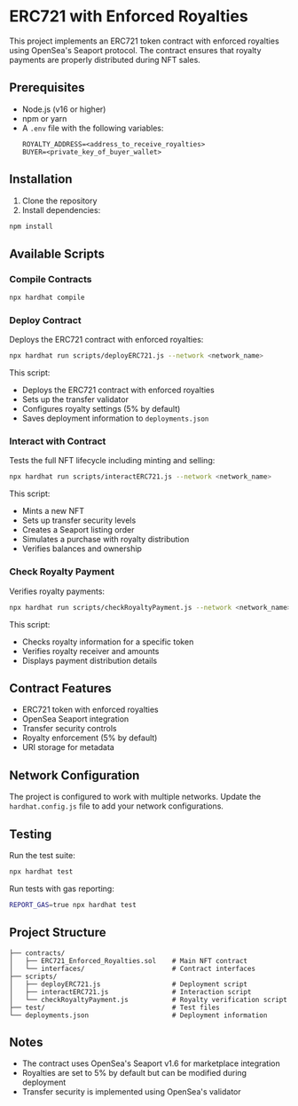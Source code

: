 # ERC721 with Enforced Royalties

This project implements an ERC721 token contract with enforced royalties using OpenSea's Seaport protocol. The contract ensures that royalty payments are properly distributed during NFT sales.

## Prerequisites

- Node.js (v16 or higher)
- npm or yarn
- A `.env` file with the following variables:
  ```
  ROYALTY_ADDRESS=<address_to_receive_royalties>
  BUYER=<private_key_of_buyer_wallet>
  ```

## Installation

1. Clone the repository
2. Install dependencies:
```bash
npm install
```

## Available Scripts

### Compile Contracts
```bash
npx hardhat compile
```

### Deploy Contract
Deploys the ERC721 contract with enforced royalties:
```bash
npx hardhat run scripts/deployERC721.js --network <network_name>
```
This script:
- Deploys the ERC721 contract with enforced royalties
- Sets up the transfer validator
- Configures royalty settings (5% by default)
- Saves deployment information to `deployments.json`

### Interact with Contract
Tests the full NFT lifecycle including minting and selling:
```bash
npx hardhat run scripts/interactERC721.js --network <network_name>
```
This script:
- Mints a new NFT
- Sets up transfer security levels
- Creates a Seaport listing order
- Simulates a purchase with royalty distribution
- Verifies balances and ownership

### Check Royalty Payment
Verifies royalty payments:
```bash
npx hardhat run scripts/checkRoyaltyPayment.js --network <network_name>
```
This script:
- Checks royalty information for a specific token
- Verifies royalty receiver and amounts
- Displays payment distribution details

## Contract Features

- ERC721 token with enforced royalties
- OpenSea Seaport integration
- Transfer security controls
- Royalty enforcement (5% by default)
- URI storage for metadata

## Network Configuration

The project is configured to work with multiple networks. Update the `hardhat.config.js` file to add your network configurations.

## Testing

Run the test suite:
```bash
npx hardhat test
```

Run tests with gas reporting:
```bash
REPORT_GAS=true npx hardhat test
```

## Project Structure

```
├── contracts/
│   ├── ERC721_Enforced_Royalties.sol    # Main NFT contract
│   └── interfaces/                      # Contract interfaces
├── scripts/
│   ├── deployERC721.js                  # Deployment script
│   ├── interactERC721.js                # Interaction script
│   └── checkRoyaltyPayment.js           # Royalty verification script
├── test/                                # Test files
└── deployments.json                     # Deployment information
```

## Notes

- The contract uses OpenSea's Seaport v1.6 for marketplace integration
- Royalties are set to 5% by default but can be modified during deployment
- Transfer security is implemented using OpenSea's validator

